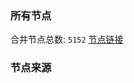 ### 所有节点
合并节点总数: `5152`
[节点链接](https://github.com/rzhy1/33/raw/master/sub/sub_merge_base64.txt)

### 节点来源
